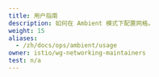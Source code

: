 ```yaml
---
title: 用户指南
description: 如何在 Ambient 模式下配置网格。
weight: 15
aliases:
  - /zh/docs/ops/ambient/usage
owner: istio/wg-networking-maintainers
test: n/a
---
```


